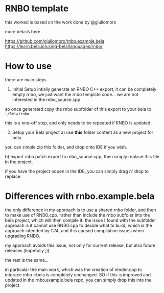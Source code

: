 # RNBO template


this worked is based on the work done by @giuliomoro


more details here: 

https://github.com/giuliomoro/rnbo.example.bela
https://learn.bela.io/using-bela/languages/rnbo/



# How to use

there are main steps

1) Initial Setup 
intially generate an RNBO C++ export, it can be completely empty rnbo, 
we just want the rnbo template code... we are not interested in the rnbo_source.cpp


so once generated copy the rnbo subfolder of this export to your bela to `~/Bela/rnbo`


this is a one-off step, and only needs to be repeated if RNBO is updated.

2) Setup your Bela project
a) use **this** folder content as a new project for bela.

you can simple zip this folder, and drop onto IDE if you wish.


b) export rnbo patch
export to rnbo_source.cpp, then simply replace this file in the project.

if you have the project oopen in the IDE, you can simply drag n' drop  to replace.



# Differences with rnbo.example.bela

the only difference in my approach is to use a shared rnbo folder, and then to make use of RNBO.cpp.
rather than include the rnbo subfoler into the bela project, which will then compile it.
the issue I found with the subfolder approach is it cannot use RNBO.cpp to decide what to build, 
which is the approach intended by C74, and this caused compilation issues when upgrading RNBO.

my approach avoids this issue, not only for current release, but also future releases (hopefully ;)) 


the rest is the same...

in particular the main work, which was the creation of render.cpp to interace rnbo->bela is completely unchanged.
SO if this is improved and updated in the rnbo.example.bela repo, you can simply drop this into the project.


 